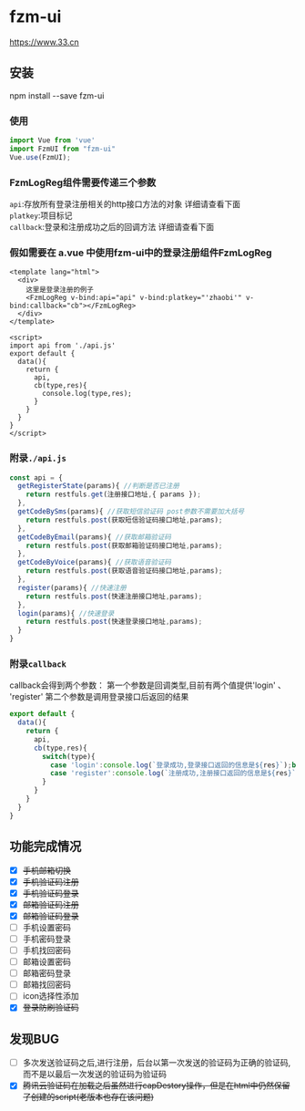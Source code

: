 # fzm-ui
https://www.33.cn

## 安装

npm install --save fzm-ui

### 使用
```javascript
import Vue from 'vue'
import FzmUI from "fzm-ui"
Vue.use(FzmUI);
```
### FzmLogReg组件需要传递三个参数  
`api`:存放所有登录注册相关的http接口方法的对象 详细请查看下面  
`platkey`:项目标记  
`callback`:登录和注册成功之后的回调方法 详细请查看下面  

### 假如需要在 a.vue 中使用fzm-ui中的登录注册组件FzmLogReg
```vue
<template lang="html">
  <div>
    这里是登录注册的例子
    <FzmLogReg v-bind:api="api" v-bind:platkey="'zhaobi'" v-bind:callback="cb"></FzmLogReg>
  </div>
</template>

<script>
import api from './api.js'
export default {
  data(){
    return {
      api,
      cb(type,res){
        console.log(type,res);
      }
    }
  }
}
</script>
```
### 附录`./api.js`
```javascript
const api = {
  getRegisterState(params){ //判断是否已注册
    return restfuls.get(注册接口地址,{ params });
  },
  getCodeBySms(params){ //获取短信验证码 post参数不需要加大括号
    return restfuls.post(获取短信验证码接口地址,params);
  },
  getCodeByEmail(params){ //获取邮箱验证码
    return restfuls.post(获取邮箱验证码接口地址,params);
  },
  getCodeByVoice(params){ //获取语音验证码
    return restfuls.post(获取语音验证码接口地址,params);
  },
  register(params){ //快速注册
    return restfuls.post(快速注册接口地址,params);
  },
  login(params){ //快速登录
    return restfuls.post(快速登录接口地址,params);
  }
}
```
### 附录`callback`

callback会得到两个参数： 第一个参数是回调类型,目前有两个值提供'login' 、 'register'
第二个参数是调用登录接口后返回的结果
```javascript
export default {
  data(){
    return {
      api,
      cb(type,res){
        switch(type){
          case 'login':console.log(`登录成功,登录接口返回的信息是${res}`);break;
          case 'register':console.log(`注册成功,注册接口返回的信息是${res}`);break;
        }
      }
    }
  }
}
```
## 功能完成情况

- [x] ~~手机邮箱切换~~  
- [x] ~~手机验证码注册~~  
- [x] ~~手机验证码登录~~  
- [x] ~~邮箱验证码注册~~  
- [x] ~~邮箱验证码登录~~  
- [ ] 手机设置密码  
- [ ] 手机密码登录  
- [ ] 手机找回密码  
- [ ] 邮箱设置密码  
- [ ] 邮箱密码登录  
- [ ] 邮箱找回密码  
- [ ] icon选择性添加  
- [x] ~~登录防刷验证码~~  

## 发现BUG

- [ ] 多次发送验证码之后,进行注册，后台以第一次发送的验证码为正确的验证码,而不是以最后一次发送的验证码为验证码  
- [x] ~~腾讯云验证码在加载之后虽然进行capDestory操作，但是在html中仍然保留了创建的script(老版本也存在该问题)~~  
